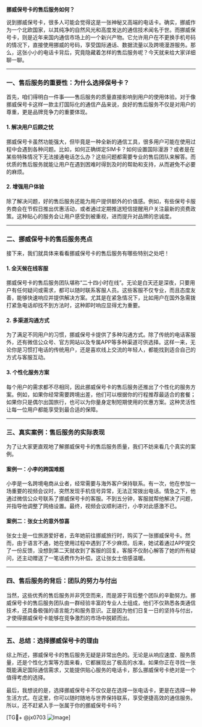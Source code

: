 **挪威保号卡的售后服务如何？**

说到挪威保号卡，很多人可能会觉得这是一张神秘又高端的电话卡。确实，挪威作为一个北欧国家，以其纯净的自然风光和高度发达的通信技术闻名于世。而挪威保号卡，则是近年来国内通信市场上的一个新兴产物。它允许用户在不更换手机号码的情况下，直接使用挪威的号码，享受国际通话、数据流量以及跨境漫游服务。那么，这张小小的电话卡背后，究竟隐藏着怎样的售后服务呢？今天就来给大家详细聊一聊。

---

### 一、售后服务的重要性：为什么选择保号卡？

首先，咱们得明白一件事——售后服务的质量直接影响到用户的使用体验。对于像挪威保号卡这样一款主打国际化的通信产品来说，良好的售后服务不仅是对用户的尊重，更是品牌竞争力的重要体现。

#### 1. **解决用户后顾之忧**
挪威保号卡虽然功能强大，但毕竟是一种全新的通信工具，很多用户可能在使用过程中会遇到各种问题。比如，如何正确绑定SIM卡？如何设置国际漫游？或者是在某些特殊情况下无法接通电话怎么办？这些问题都需要专业的售后团队来解答。而优质的售后服务就能让用户在遇到困难时得到及时的帮助和支持，从而避免不必要的麻烦。

#### 2. **增强用户体验**
除了解决问题，好的售后服务还能为用户提供额外的价值感。例如，有些保号卡服务商会在节假日推出优惠活动，或者通过定期推送短信提醒用户关注最新的资费政策。这种贴心的服务会让用户感受到被重视，进而提升对品牌的忠诚度。

---

### 二、挪威保号卡的售后服务亮点

接下来，我们就具体来看看挪威保号卡的售后服务有哪些特别之处吧！

#### 1. **全天候在线客服**
挪威保号卡的售后服务团队堪称“二十四小时在线”。无论是白天还是深夜，只要用户有任何疑问或需求，都可以随时联系客服人员。这些客服不仅专业，而且态度友善，能够快速响应并提供解决方案。尤其是在紧急情况下，比如用户在国外急需拨打紧急电话却找不到方法时，这种即时响应显得尤为重要。

#### 2. **多渠道沟通方式**
为了满足不同用户的习惯，挪威保号卡提供了多种沟通方式。除了传统的电话客服外，还有微信公众号、官方网站以及专属APP等多种渠道可供选择。这样一来，无论你是习惯打电话的传统用户，还是喜欢线上交流的年轻人，都能找到适合自己的方式与客服互动。

#### 3. **个性化服务方案**
每个用户的需求都不尽相同，因此挪威保号卡的售后服务还推出了个性化的服务方案。例如，如果你经常需要跨境出差，他们可以根据你的行程推荐最适合的套餐；如果你只是偶尔出国旅行，也可以为你量身定制短期使用的优惠方案。这种灵活性让每一位用户都能享受到最合适的保障。

---

### 三、真实案例：售后服务的实际表现

为了让大家更直观地了解挪威保号卡的售后服务质量，我们不妨来看几个真实的案例。

#### 案例一：小李的跨国难题
小李是一名跨境电商从业者，经常需要与海外客户保持联系。有一次，他在参加一场重要的视频会议时，突然发现手机信号异常，无法正常拨出电话。情急之下，他通过微信公众号联系了挪威保号卡的客服。不到五分钟，客服就帮他解决了问题，并指导他调整了网络设置。最终，视频会议顺利进行，小李对此感激不已。

#### 案例二：张女士的意外惊喜
张女士是一位旅游爱好者，去年她前往挪威旅行时，购买了一张挪威保号卡。然而，由于语言不通，她在使用过程中遇到了不少麻烦。后来，她试着通过APP提交了一份反馈，没想到第二天就收到了客服的回复。客服不仅耐心解答了她的所有疑问，还主动赠送了一笔话费作为补偿。这让张女士倍感温暖。

---

### 四、售后服务的背后：团队的努力与付出

当然，这些优秀的售后服务并非凭空而来，而是源于背后整个团队的辛勤努力。挪威保号卡的售后服务团队由一群经验丰富的专业人士组成，他们不仅熟悉各类通信技术，还具备极强的语言能力和服务意识。正是因为他们日复一日的坚持与付出，才使得挪威保号卡能够在竞争激烈的市场中脱颖而出。

---

### 五、总结：选择挪威保号卡的理由

综上所述，挪威保号卡的售后服务无疑是非常出色的。无论是从响应速度、服务质量，还是个性化方案等方面来看，它都展现出了极高的水准。如果你正在寻找一张既能满足国际通信需求，又能提供贴心服务的电话卡，那么挪威保号卡绝对是一个值得考虑的选择。

最后，我想说的是，选择挪威保号卡不仅仅是在选择一张电话卡，更是在选择一种生活方式。在这里，你可以随时随地与世界保持联系，享受便捷高效的通信服务。所以，还不赶紧入手一张属于你的挪威保号卡吗？

[TG💪+ @jx0703 ![Image](https://github.com/user-attachments/assets/dbca1d08-cadb-493c-b0ec-ad6f7a83f270)]